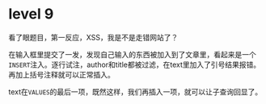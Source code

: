 # level 9

看了眼题目，第一反应，XSS，我是不是走错网站了？

在输入框里提交了一发，发现自己输入的东西被加入到了文章里，看起来是一个`INSERT`注入。逐行试注，author和title都被过滤，在text里加入了引号结果报错。再加上括号注释就可以正常插入。

text在`VALUES`的最后一项，既然这样，我们再插入一项，就可以让子查询回显了。

